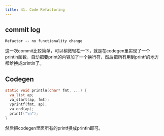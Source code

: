 ```yaml
---
title: 41. Code Refactoring
---
```


## commit log

```plaintext
Refactor -- no functionality change
```

这一次commit比较简单，可以稍微轻松一下，就是在codegen里实现了一个println函数，自动把要print的内容加了一个换行符，然后把所有用到printf的地方都给换成println了。

## Codegen

```c
static void println(char* fmt, ...) {
  va_list ap;
  va_start(ap, fmt);
  vprintf(fmt, ap);
  va_end(ap);
  printf("\n");
}
```

然后把codegen里面所有的printf换成println即可。

‍
